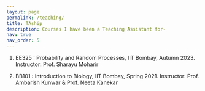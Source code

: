 ```yaml
---
layout: page
permalink: /teaching/
title: TAship
description: Courses I have been a Teaching Assistant for-
nav: true
nav_order: 5
---
```


1. EE325 : Probability and Random Processes, IIT Bombay, Autumn 2023. Instructor: Prof. Sharayu Moharir

2. BB101 : Introduction to Biology, IIT Bombay, Spring 2021. Instructor: Prof. Ambarish Kunwar & Prof. Neeta Kanekar
